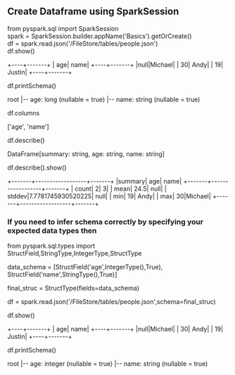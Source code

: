 ## Create Dataframe using SparkSession

from pyspark.sql import SparkSession <br/>
spark = SparkSession.builder.appName('Basics').getOrCreate() <br/>
df  = spark.read.json('/FileStore/tables/people.json') <br/>
df.show() <br/>

+----+-------+
| age|   name|
+----+-------+
|null|Michael|
|  30|   Andy|
|  19| Justin|
+----+-------+

df.printSchema() <br/>

root
 |-- age: long (nullable = true)
 |-- name: string (nullable = true)


df.columns <br/>

['age', 'name'] <br/>

df.describe() <br/>

DataFrame[summary: string, age: string, name: string] <br/>

df.describe().show() <br/>

+-------+------------------+-------+
|summary|               age|   name|
+-------+------------------+-------+
|  count|                 2|      3|
|   mean|              24.5|   null|
| stddev|7.7781745930520225|   null|
|    min|                19|   Andy|
|    max|                30|Michael|
+-------+------------------+-------+

### If you need to infer schema correctly by specifying your expected data types then 

from pyspark.sql.types import StructField,StringType,IntegerType,StructType <br/>

data_schema = [StructField('age',IntegerType(),True), <br/>
              StructField('name',StringType(),True)] <br/>
              
final_struc = StructType(fields=data_schema) <br/>

df = spark.read.json('/FileStore/tables/people.json',schema=final_struc) <br/>

df.show() <br/>

+----+-------+
| age|   name|
+----+-------+
|null|Michael|
|  30|   Andy|
|  19| Justin|
+----+-------+

df.printSchema() <br/>

root
 |-- age: integer (nullable = true)
 |-- name: string (nullable = true)
 
 



